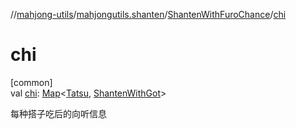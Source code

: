//[mahjong-utils](../../../index.md)/[mahjongutils.shanten](../index.md)/[ShantenWithFuroChance](index.md)/[chi](chi.md)

# chi

[common]\
val [chi](chi.md): [Map](https://kotlinlang.org/api/latest/jvm/stdlib/kotlin-stdlib/kotlin.collections/-map/index.html)&lt;[Tatsu](../../mahjongutils.models/-tatsu/index.md), [ShantenWithGot](../-shanten-with-got/index.md)&gt;

每种搭子吃后的向听信息

